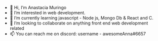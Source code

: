 - 👋 Hi, I’m Anastacia Muringo
- 👀 I’m interested in web development.
- 🌱 I’m currently learning javascript - Node js, Mongo Db & React and C.
- 💞️ I’m looking to collaborate on anything front end web development related
- 📫 You can reach me on discord: username - awesomeAnna#6657

<!---
awesomeAnna24/awesomeAnna24 is a ✨ special ✨ repository because its `README.md` (this file) appears on your GitHub profile.
You can click the Preview link to take a look at your changes.
--->
